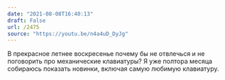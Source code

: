 ```yaml
---
date: "2021-08-08T16:40:13"
draft: False
url: /2475
source: "https://youtu.be/n4a4uD_DyJg"
---
```


В прекрасное летнее воскресенье почему бы не отвлечься и не поговорить про механические клавиатуры? Я уже полтора месяца собираюсь показать новинки, включая самую любимую клавиатуру.
